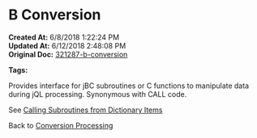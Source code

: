#  B Conversion 

**Created At:** 6/8/2018 1:22:24 PM  
**Updated At:** 6/12/2018 2:48:08 PM  
**Original Doc:** [321287-b-conversion](https://docs.jbase.com/46351-conversion-processing/321287-b-conversion)  

**Tags:**
<badge text='dictionary' vertical='middle' />
<badge text='jql' vertical='middle' />
<badge text='subroutines' vertical='middle' />

Provides interface for jBC subroutines or C functions to manipulate data during jQL processing. Synonymous with CALL code.



See [Calling Subroutines from Dictionary Items](./../../calling-a-subroutine-from-a-dictionary-item)

Back to [Conversion Processing](conversion-processing)




